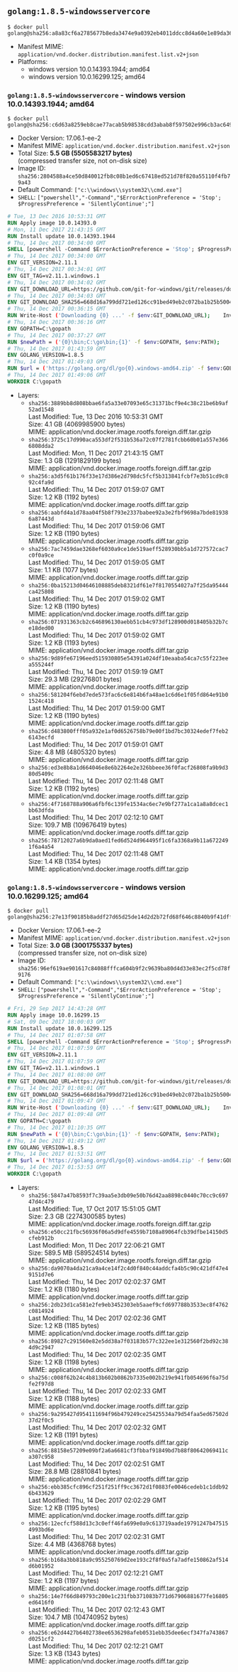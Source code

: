 ## `golang:1.8.5-windowsservercore`

```console
$ docker pull golang@sha256:a8a83cf6a2785677b8eda3474e9a0392eb4011ddcc8d4a60e1e89da36334a5a7
```

-	Manifest MIME: `application/vnd.docker.distribution.manifest.list.v2+json`
-	Platforms:
	-	windows version 10.0.14393.1944; amd64
	-	windows version 10.0.16299.125; amd64

### `golang:1.8.5-windowsservercore` - windows version 10.0.14393.1944; amd64

```console
$ docker pull golang@sha256:c6d63a8259eb8cae77acab5b98538cdd3abab8f597502e996cb3ac649c2af012
```

-	Docker Version: 17.06.1-ee-2
-	Manifest MIME: `application/vnd.docker.distribution.manifest.v2+json`
-	Total Size: **5.5 GB (5505583217 bytes)**  
	(compressed transfer size, not on-disk size)
-	Image ID: `sha256:2804588a4ce50d840012fb8c08b1ed6c67418ed521d78f820a55110f4fb79a43`
-	Default Command: `["c:\\windows\\system32\\cmd.exe"]`
-	`SHELL`: `["powershell","-Command","$ErrorActionPreference = 'Stop'; $ProgressPreference = 'SilentlyContinue';"]`

```dockerfile
# Tue, 13 Dec 2016 10:53:31 GMT
RUN Apply image 10.0.14393.0
# Mon, 11 Dec 2017 21:43:15 GMT
RUN Install update 10.0.14393.1944
# Thu, 14 Dec 2017 00:34:00 GMT
SHELL [powershell -Command $ErrorActionPreference = 'Stop'; $ProgressPreference = 'SilentlyContinue';]
# Thu, 14 Dec 2017 00:34:00 GMT
ENV GIT_VERSION=2.11.1
# Thu, 14 Dec 2017 00:34:01 GMT
ENV GIT_TAG=v2.11.1.windows.1
# Thu, 14 Dec 2017 00:34:02 GMT
ENV GIT_DOWNLOAD_URL=https://github.com/git-for-windows/git/releases/download/v2.11.1.windows.1/MinGit-2.11.1-64-bit.zip
# Thu, 14 Dec 2017 00:34:03 GMT
ENV GIT_DOWNLOAD_SHA256=668d16a799dd721ed126cc91bed49eb2c072ba1b25b50048280a4e2c5ed56e59
# Thu, 14 Dec 2017 00:36:15 GMT
RUN Write-Host ('Downloading {0} ...' -f $env:GIT_DOWNLOAD_URL); 	Invoke-WebRequest -Uri $env:GIT_DOWNLOAD_URL -OutFile 'git.zip'; 		Write-Host ('Verifying sha256 ({0}) ...' -f $env:GIT_DOWNLOAD_SHA256); 	if ((Get-FileHash git.zip -Algorithm sha256).Hash -ne $env:GIT_DOWNLOAD_SHA256) { 		Write-Host 'FAILED!'; 		exit 1; 	}; 		Write-Host 'Expanding ...'; 	Expand-Archive -Path git.zip -DestinationPath C:\git\.; 		Write-Host 'Removing ...'; 	Remove-Item git.zip -Force; 		Write-Host 'Updating PATH ...'; 	$env:PATH = 'C:\git\cmd;C:\git\mingw64\bin;C:\git\usr\bin;' + $env:PATH; 	[Environment]::SetEnvironmentVariable('PATH', $env:PATH, [EnvironmentVariableTarget]::Machine); 		Write-Host 'Verifying install ...'; 	Write-Host '  git --version'; git --version; 		Write-Host 'Complete.';
# Thu, 14 Dec 2017 00:36:16 GMT
ENV GOPATH=C:\gopath
# Thu, 14 Dec 2017 00:37:27 GMT
RUN $newPath = ('{0}\bin;C:\go\bin;{1}' -f $env:GOPATH, $env:PATH); 	Write-Host ('Updating PATH: {0}' -f $newPath); 	[Environment]::SetEnvironmentVariable('PATH', $newPath, [EnvironmentVariableTarget]::Machine);
# Thu, 14 Dec 2017 01:43:59 GMT
ENV GOLANG_VERSION=1.8.5
# Thu, 14 Dec 2017 01:49:03 GMT
RUN $url = ('https://golang.org/dl/go{0}.windows-amd64.zip' -f $env:GOLANG_VERSION); 	Write-Host ('Downloading {0} ...' -f $url); 	Invoke-WebRequest -Uri $url -OutFile 'go.zip'; 		$sha256 = '137827cabff27cc36cbe13018f629a6418c2a6af85adde1b1bfb8d000c9fc1ae'; 	Write-Host ('Verifying sha256 ({0}) ...' -f $sha256); 	if ((Get-FileHash go.zip -Algorithm sha256).Hash -ne $sha256) { 		Write-Host 'FAILED!'; 		exit 1; 	}; 		Write-Host 'Expanding ...'; 	Expand-Archive go.zip -DestinationPath C:\; 		Write-Host 'Verifying install ("go version") ...'; 	go version; 		Write-Host 'Removing ...'; 	Remove-Item go.zip -Force; 		Write-Host 'Complete.';
# Thu, 14 Dec 2017 01:49:06 GMT
WORKDIR C:\gopath
```

-	Layers:
	-	`sha256:3889bb8d808bbae6fa5a33e07093e65c31371bcf9e4c38c21be6b9af52ad1548`  
		Last Modified: Tue, 13 Dec 2016 10:53:31 GMT  
		Size: 4.1 GB (4069985900 bytes)  
		MIME: application/vnd.docker.image.rootfs.foreign.diff.tar.gzip
	-	`sha256:3725c17d990aca553df2f531b536a72c07f2781fcbb60b01a557e3666808dda2`  
		Last Modified: Mon, 11 Dec 2017 21:43:15 GMT  
		Size: 1.3 GB (1291829199 bytes)  
		MIME: application/vnd.docker.image.rootfs.foreign.diff.tar.gzip
	-	`sha256:a3d5f61b176f33e17d386e2d798dc5fcf5b313841fcbf7e3b51cd9c892c4fa9d`  
		Last Modified: Thu, 14 Dec 2017 01:59:07 GMT  
		Size: 1.2 KB (1192 bytes)  
		MIME: application/vnd.docker.image.rootfs.diff.tar.gzip
	-	`sha256:aabfd4a1d78aa04f5b8f793e2337babee92a3e2fbf9698a7bde819386a87443d`  
		Last Modified: Thu, 14 Dec 2017 01:59:06 GMT  
		Size: 1.2 KB (1190 bytes)  
		MIME: application/vnd.docker.image.rootfs.diff.tar.gzip
	-	`sha256:7ac7459dae3268ef6030a9ce1de519aeff528930bb5a1d727572cac7c0f0a9ce`  
		Last Modified: Thu, 14 Dec 2017 01:59:05 GMT  
		Size: 1.1 KB (1077 bytes)  
		MIME: application/vnd.docker.image.rootfs.diff.tar.gzip
	-	`sha256:0ba15213d04646108885deb8321df61e7f8170554027a7f25da95444ca425808`  
		Last Modified: Thu, 14 Dec 2017 01:59:02 GMT  
		Size: 1.2 KB (1190 bytes)  
		MIME: application/vnd.docker.image.rootfs.diff.tar.gzip
	-	`sha256:071931363cb2c646896130aebb51cb4c973df128900d018405b32b7ce18ded00`  
		Last Modified: Thu, 14 Dec 2017 01:59:02 GMT  
		Size: 1.2 KB (1193 bytes)  
		MIME: application/vnd.docker.image.rootfs.diff.tar.gzip
	-	`sha256:9d89fe67196eed515930805e54391a024df10eaaba54ca7c55f223eea555244f`  
		Last Modified: Thu, 14 Dec 2017 01:59:19 GMT  
		Size: 29.3 MB (29276801 bytes)  
		MIME: application/vnd.docker.image.rootfs.diff.tar.gzip
	-	`sha256:581204f6ebd7ede573fac6c6e814b6fa48ae1c6d6e1f05fd864e91b01524c418`  
		Last Modified: Thu, 14 Dec 2017 01:59:00 GMT  
		Size: 1.2 KB (1190 bytes)  
		MIME: application/vnd.docker.image.rootfs.diff.tar.gzip
	-	`sha256:d483800fff05a932e1af0d6526758b79e00f1bd7bc30324edef7feb26143ecfd`  
		Last Modified: Thu, 14 Dec 2017 01:59:01 GMT  
		Size: 4.8 MB (4805320 bytes)  
		MIME: application/vnd.docker.image.rootfs.diff.tar.gzip
	-	`sha256:ed3e8b8a1d664046e8e6b2264e2e326bbeee36f0facf26808fa9b9d380d5409c`  
		Last Modified: Thu, 14 Dec 2017 02:11:48 GMT  
		Size: 1.2 KB (1192 bytes)  
		MIME: application/vnd.docker.image.rootfs.diff.tar.gzip
	-	`sha256:4f7168788a906a6fbf6c139fe1534ac6ec7e9bf277a1ca1a8a8dcec1bb63dfda`  
		Last Modified: Thu, 14 Dec 2017 02:12:10 GMT  
		Size: 109.7 MB (109676419 bytes)  
		MIME: application/vnd.docker.image.rootfs.diff.tar.gzip
	-	`sha256:78712027a6b9da0aed1fed6d524d964495f1c6fa3368a9b11a6722491f6a4a54`  
		Last Modified: Thu, 14 Dec 2017 02:11:48 GMT  
		Size: 1.4 KB (1354 bytes)  
		MIME: application/vnd.docker.image.rootfs.diff.tar.gzip

### `golang:1.8.5-windowsservercore` - windows version 10.0.16299.125; amd64

```console
$ docker pull golang@sha256:27e13f90185b8addf27d65d25de14d2d2b72fd68f646c8840b9f41dfffbc8192
```

-	Docker Version: 17.06.1-ee-2
-	Manifest MIME: `application/vnd.docker.distribution.manifest.v2+json`
-	Total Size: **3.0 GB (3001755337 bytes)**  
	(compressed transfer size, not on-disk size)
-	Image ID: `sha256:96ef619ae901617c84088fffca604b9f2c9639ba80d4d33e83ec2f5cd78f9176`
-	Default Command: `["c:\\windows\\system32\\cmd.exe"]`
-	`SHELL`: `["powershell","-Command","$ErrorActionPreference = 'Stop'; $ProgressPreference = 'SilentlyContinue';"]`

```dockerfile
# Fri, 29 Sep 2017 14:43:28 GMT
RUN Apply image 10.0.16299.15
# Sat, 09 Dec 2017 18:00:03 GMT
RUN Install update 10.0.16299.125
# Thu, 14 Dec 2017 01:07:58 GMT
SHELL [powershell -Command $ErrorActionPreference = 'Stop'; $ProgressPreference = 'SilentlyContinue';]
# Thu, 14 Dec 2017 01:07:59 GMT
ENV GIT_VERSION=2.11.1
# Thu, 14 Dec 2017 01:07:59 GMT
ENV GIT_TAG=v2.11.1.windows.1
# Thu, 14 Dec 2017 01:08:00 GMT
ENV GIT_DOWNLOAD_URL=https://github.com/git-for-windows/git/releases/download/v2.11.1.windows.1/MinGit-2.11.1-64-bit.zip
# Thu, 14 Dec 2017 01:08:01 GMT
ENV GIT_DOWNLOAD_SHA256=668d16a799dd721ed126cc91bed49eb2c072ba1b25b50048280a4e2c5ed56e59
# Thu, 14 Dec 2017 01:09:47 GMT
RUN Write-Host ('Downloading {0} ...' -f $env:GIT_DOWNLOAD_URL); 	Invoke-WebRequest -Uri $env:GIT_DOWNLOAD_URL -OutFile 'git.zip'; 		Write-Host ('Verifying sha256 ({0}) ...' -f $env:GIT_DOWNLOAD_SHA256); 	if ((Get-FileHash git.zip -Algorithm sha256).Hash -ne $env:GIT_DOWNLOAD_SHA256) { 		Write-Host 'FAILED!'; 		exit 1; 	}; 		Write-Host 'Expanding ...'; 	Expand-Archive -Path git.zip -DestinationPath C:\git\.; 		Write-Host 'Removing ...'; 	Remove-Item git.zip -Force; 		Write-Host 'Updating PATH ...'; 	$env:PATH = 'C:\git\cmd;C:\git\mingw64\bin;C:\git\usr\bin;' + $env:PATH; 	[Environment]::SetEnvironmentVariable('PATH', $env:PATH, [EnvironmentVariableTarget]::Machine); 		Write-Host 'Verifying install ...'; 	Write-Host '  git --version'; git --version; 		Write-Host 'Complete.';
# Thu, 14 Dec 2017 01:09:48 GMT
ENV GOPATH=C:\gopath
# Thu, 14 Dec 2017 01:10:35 GMT
RUN $newPath = ('{0}\bin;C:\go\bin;{1}' -f $env:GOPATH, $env:PATH); 	Write-Host ('Updating PATH: {0}' -f $newPath); 	[Environment]::SetEnvironmentVariable('PATH', $newPath, [EnvironmentVariableTarget]::Machine);
# Thu, 14 Dec 2017 01:49:12 GMT
ENV GOLANG_VERSION=1.8.5
# Thu, 14 Dec 2017 01:53:51 GMT
RUN $url = ('https://golang.org/dl/go{0}.windows-amd64.zip' -f $env:GOLANG_VERSION); 	Write-Host ('Downloading {0} ...' -f $url); 	Invoke-WebRequest -Uri $url -OutFile 'go.zip'; 		$sha256 = '137827cabff27cc36cbe13018f629a6418c2a6af85adde1b1bfb8d000c9fc1ae'; 	Write-Host ('Verifying sha256 ({0}) ...' -f $sha256); 	if ((Get-FileHash go.zip -Algorithm sha256).Hash -ne $sha256) { 		Write-Host 'FAILED!'; 		exit 1; 	}; 		Write-Host 'Expanding ...'; 	Expand-Archive go.zip -DestinationPath C:\; 		Write-Host 'Verifying install ("go version") ...'; 	go version; 		Write-Host 'Removing ...'; 	Remove-Item go.zip -Force; 		Write-Host 'Complete.';
# Thu, 14 Dec 2017 01:53:53 GMT
WORKDIR C:\gopath
```

-	Layers:
	-	`sha256:5847a47b8593f7c39aa5e3db09e50b76d42aa8898c0440c70cc9c69747d4c479`  
		Last Modified: Tue, 17 Oct 2017 15:51:05 GMT  
		Size: 2.3 GB (2274300585 bytes)  
		MIME: application/vnd.docker.image.rootfs.foreign.diff.tar.gzip
	-	`sha256:e50cc21fbc56936f06a5d9dfe4559b7108a89064fcb39dfbe14150d5cfeb912b`  
		Last Modified: Mon, 11 Dec 2017 22:06:21 GMT  
		Size: 589.5 MB (589524514 bytes)  
		MIME: application/vnd.docker.image.rootfs.foreign.diff.tar.gzip
	-	`sha256:da9070a4da21ca9a4ce14f2c4d0f840c44addcfa4b5c90c421df47e49151d7e6`  
		Last Modified: Thu, 14 Dec 2017 02:02:37 GMT  
		Size: 1.2 KB (1180 bytes)  
		MIME: application/vnd.docker.image.rootfs.diff.tar.gzip
	-	`sha256:2db23d1ca581e2fe9eb3452303eb5aaef9cfd697788b3533ec8f4762c0814924`  
		Last Modified: Thu, 14 Dec 2017 02:02:36 GMT  
		Size: 1.2 KB (1185 bytes)  
		MIME: application/vnd.docker.image.rootfs.diff.tar.gzip
	-	`sha256:89827c291560e82e5dd38a7f03183b577c322ee1e312560f2bd92c384d9c2947`  
		Last Modified: Thu, 14 Dec 2017 02:02:35 GMT  
		Size: 1.2 KB (1198 bytes)  
		MIME: application/vnd.docker.image.rootfs.diff.tar.gzip
	-	`sha256:c008f62b24c4b813b602b0862b7335e002b219e941fb054696f6a75dfe2f97d8`  
		Last Modified: Thu, 14 Dec 2017 02:02:33 GMT  
		Size: 1.2 KB (1188 bytes)  
		MIME: application/vnd.docker.image.rootfs.diff.tar.gzip
	-	`sha256:9a295427d954111694f96b479249ce25425534a79d54faa5ed67502d37d2f0c5`  
		Last Modified: Thu, 14 Dec 2017 02:02:32 GMT  
		Size: 1.2 KB (1191 bytes)  
		MIME: application/vnd.docker.image.rootfs.diff.tar.gzip
	-	`sha256:88158e57209e09bf2a6a6681cf3fbbaf91849bd7b88f80642069411ca307c958`  
		Last Modified: Thu, 14 Dec 2017 02:02:51 GMT  
		Size: 28.8 MB (28810841 bytes)  
		MIME: application/vnd.docker.image.rootfs.diff.tar.gzip
	-	`sha256:ebb385cfc896cf251f251ff9cc3672d1f0883fe0046cedeb1c1ddb926b433629`  
		Last Modified: Thu, 14 Dec 2017 02:02:29 GMT  
		Size: 1.2 KB (1195 bytes)  
		MIME: application/vnd.docker.image.rootfs.diff.tar.gzip
	-	`sha256:12ecfcf588d13c3c0eff46fa699e0a9c613719aade19791247b475154993bd6e`  
		Last Modified: Thu, 14 Dec 2017 02:02:31 GMT  
		Size: 4.4 MB (4368768 bytes)  
		MIME: application/vnd.docker.image.rootfs.diff.tar.gzip
	-	`sha256:b168a3bb818a9c955250769d2ee193c2f8f0a5fa7adfe150862af514d6b01952`  
		Last Modified: Thu, 14 Dec 2017 02:12:21 GMT  
		Size: 1.2 KB (1197 bytes)  
		MIME: application/vnd.docker.image.rootfs.diff.tar.gzip
	-	`sha256:14e7f66d849793c200e1c231fbb371083b771d67906881677fe16805ed6416f0`  
		Last Modified: Thu, 14 Dec 2017 02:12:43 GMT  
		Size: 104.7 MB (104740952 bytes)  
		MIME: application/vnd.docker.image.rootfs.diff.tar.gzip
	-	`sha256:e62d4427b6402738ee6536298afeb0531ebb35dee6ecf347fa743867d0251cf2`  
		Last Modified: Thu, 14 Dec 2017 02:12:21 GMT  
		Size: 1.3 KB (1343 bytes)  
		MIME: application/vnd.docker.image.rootfs.diff.tar.gzip
